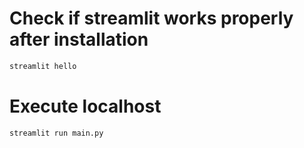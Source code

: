 # Check if streamlit works properly after installation

```sh
streamlit hello
```

# Execute localhost

```sh
streamlit run main.py
```
